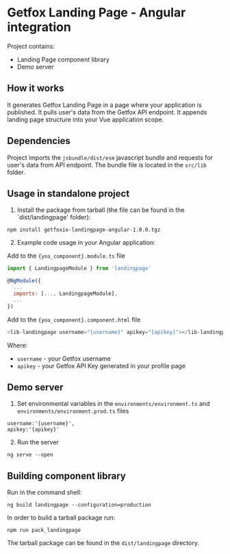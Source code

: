 # Getfox Landing Page - Angular integration

Project contains:

- Landing Page component library
- Demo server

## How it works

It generates Getfox Landing Page in a page where your application is published. It pulls user's data from the Getfox API endpoint. It appends landing page structure into your Vue application scope.

## Dependencies

Project imports the `jsbundle/dist/esm` javascript bundle and requests for user's data from API endpoint. The bundle file is located in the `src/lib` folder.

## Usage in standalone project

1. Install the package from tarball (the file can be found in the `dist/landingpage' folder):

```
npm install getfoxio-landingpage-angular-1.0.0.tgz
```

2. Example code usage in your Angular application:

Add to the `{you_component}.module.ts` file

```javascript
import { LandingpageModule } from 'landingpage'

@NgModule({
  ...
  imports: [..., LandingpageModule],
  ...
})
```

Add to the `{you_component}.component.html` file

```javascript
<lib-landingpage username="{username}" apikey="{apikey}"></lib-landingpage>
```

Where:

- `username` - your Getfox username
- `apikey` - your Getfox API Key generated in your profile page

## Demo server

1. Set environmental variables in the `environments/environment.ts` and `environments/environment.prod.ts` files

```
username:'{username}',
apikey:'{apikey}'
```

2. Run the server

```
ng serve --open
```

## Building component library

Run in the command shell:

```
ng build landingpage --configuration=production
```

In order to build a tarball package run:

```
npm run pack_landingpage
```

The tarball package can be found in the `dist/landingpage` directory.

